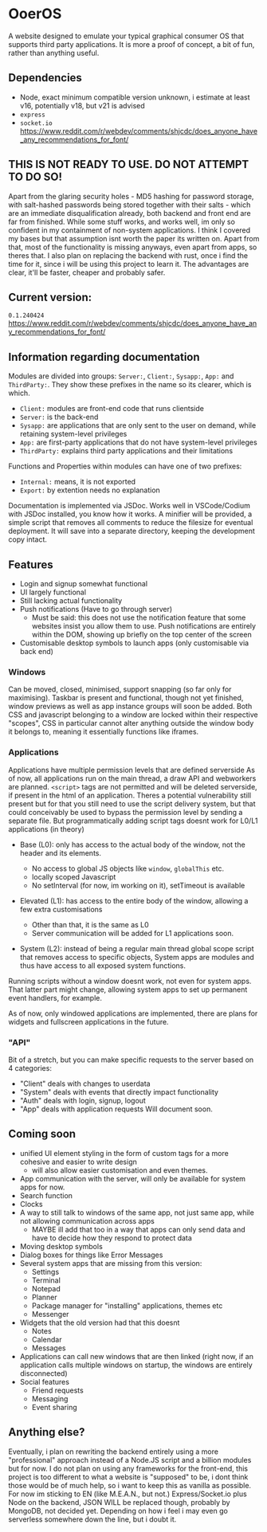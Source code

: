 # OoerOS

A website designed to emulate your typical graphical consumer OS that supports third party applications.
It is more a proof of concept, a bit of fun, rather than anything useful.

## Dependencies
- Node, exact minimum compatible version unknown, i estimate at least v16, potentially v18, but v21 is advised
- `express`
- `socket.io`
https://www.reddit.com/r/webdev/comments/shjcdc/does_anyone_have_any_recommendations_for_font/

## THIS IS NOT READY TO USE. DO NOT ATTEMPT TO DO SO! 
Apart from the glaring security holes - MD5 hashing for password storage, with salt-hashed passwords being stored together with their salts - which are an immediate disqualification already, both backend and front end are far from finished. While some stuff works, and works well, im only so confident in my containment of non-system applications. I think I covered my bases but that assumption isnt worth the paper its written on. 
Apart from that, most of the functionality is missing anyways, even apart from apps, so theres that. 
I also plan on replacing the backend with rust, once i find the time for it, since i will be using this project to learn it. The advantages are clear, it'll be faster, cheaper and probably safer. 

## Current version:
`0.1.240424`
https://www.reddit.com/r/webdev/comments/shjcdc/does_anyone_have_any_recommendations_for_font/
## Information regarding documentation
Modules are divided into groups: `Server:`, `Client:`, `Sysapp:`, `App:` and `ThirdParty:`.
They show these prefixes in the name so its clearer, which is which. 

- `Client:` modules are front-end code that runs clientside
- `Server:` is the back-end
- `Sysapp:` are applications that are only sent to the user on demand, while retaining system-level privileges
- `App:` are first-party applications that do not have system-level privileges
- `ThirdParty:` explains third party applications and their limitations

Functions and Properties within modules can have one of two prefixes:
- `Internal:` means, it is not exported
- `Export:` by extention needs no explanation

Documentation is implemented via JSDoc. Works well in VSCode/Codium with JSDoc installed, you know how it works. A minifier will be provided, a simple script that removes all comments to reduce the filesize for eventual deployment. It will save into a separate directory, keeping the development copy intact.

## Features

- Login and signup somewhat functional
- UI largely functional
- Still lacking actual functionality
- Push notifications (Have to go through server)
    - Must be said: this does not use the notification feature that some websites insist you allow them to use. Push notifications are entirely within the DOM, showing up briefly on the top center of the screen
- Customisable desktop symbols to launch apps (only customisable via back end)


### Windows
Can be moved, closed, minimised, support snapping (so far only for maximising). Taskbar is present and functional, though not yet finished, window previews as well as app instance groups will soon be added.
Both CSS and javascript belonging to a window are locked within their respective "scopes", CSS in particular cannot alter anything outside the window body it belongs to, meaning it essentially functions like iframes. 

### Applications
Applications have multiple permission levels that are defined serverside
As of now, all applications run on the main thread, a draw API and webworkers are planned.
`<script>` tags are not permitted and will be deleted serverside, if present in the html of an application. Theres a potential vulnerability still present but for that you still need to use the script delivery system, but that could conceivably be used to bypass the permission level by sending a separate file. But programmatically adding script tags doesnt work for L0/L1 applications (in theory)

- Base (L0): only has access to the actual body of the window, not the header and its elements.
    - No access to global JS objects like `window`, `globalThis` etc.
    - locally scoped Javascript
    - No setInterval (for now, im working on it), setTimeout is available

- Elevated (L1): has access to the entire body of the window, allowing a few extra customisations
    - Other than that, it is the same as L0
    - Server communication will be added for L1 applications soon.

- System (L2): instead of being a regular main thread global scope script that removes access to specific objects, System apps are modules and thus have access to all exposed system functions. 

Running scripts without a window doesnt work, not even for system apps. That latter part might change, allowing system apps to set up permanent event handlers, for example.

As of now, only windowed applications are implemented, there are plans for widgets and fullscreen applications in the future.


### "API"
Bit of a stretch, but you can make specific requests to the server based on 4 categories:
- "Client" deals with changes to userdata
- "System" deals with events that directly impact functionality
- "Auth" deals with login, signup, logout
- "App" deals with application requests
Will document soon.



## Coming soon
- unified UI element styling in the form of custom tags for a more cohesive and easier to write design 
    - will also allow easier customisation and even themes.
- App communication with the server, will only be available for system apps for now.
- Search function
- Clocks
- A way to still talk to windows of the same app, not just same app, while not allowing communication across apps
    - MAYBE ill add that too in a way that apps can only send data and have to decide how they respond to protect data
- Moving desktop symbols
- Dialog boxes for things like Error Messages
- Several system apps that are missing from this version:
    - Settings
    - Terminal
    - Notepad
    - Planner
    - Package manager for "installing" applications, themes etc
    - Messenger
- Widgets that the old version had that this doesnt
    - Notes
    - Calendar
    - Messages
- Applications can call new windows that are then linked (right now, if an application calls multiple windows on startup, the windows are entirely disconnected)
- Social features
    - Friend requests
    - Messaging
    - Event sharing


## Anything else?
Eventually, i plan on rewriting the backend entirely using a more "professional" approach instead of a Node.JS script and a billion modules but for now. I do not plan on using any frameworks for the front-end, this project is too different to what a website is "supposed" to be, i dont think those would be of much help, so i want to keep this as vanilla as possible. For now im sticking to EN (like M.E.A.N., but not.) Express/Socket.io plus Node on the backend, JSON WILL be replaced though, probably by MongoDB, not decided yet.
Depending on how i feel i may even go serverless somewhere down the line, but i doubt it.

